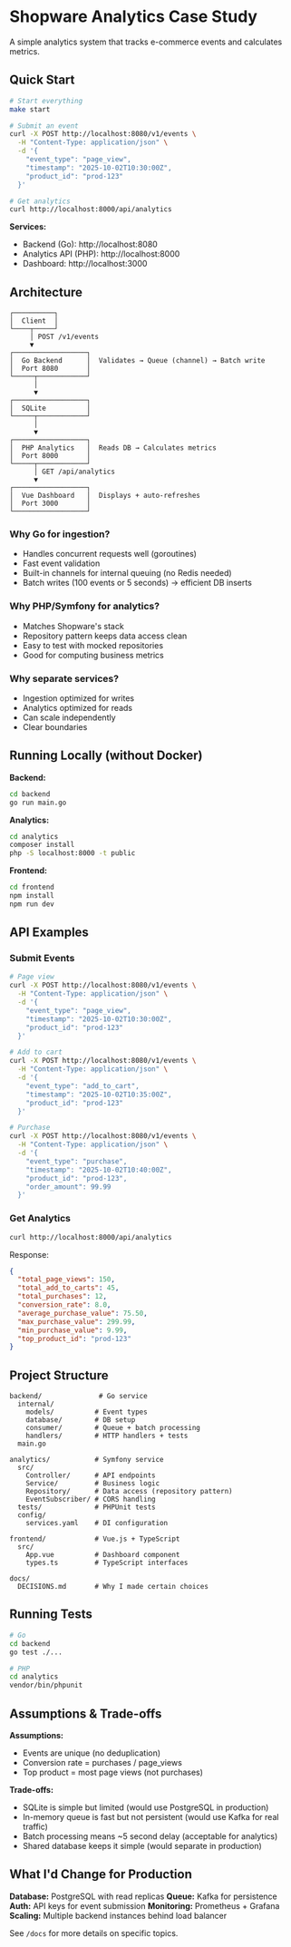# Shopware Analytics Case Study

A simple analytics system that tracks e-commerce events and calculates metrics.

## Quick Start

```bash
# Start everything
make start

# Submit an event
curl -X POST http://localhost:8080/v1/events \
  -H "Content-Type: application/json" \
  -d '{
    "event_type": "page_view",
    "timestamp": "2025-10-02T10:30:00Z",
    "product_id": "prod-123"
  }'

# Get analytics
curl http://localhost:8000/api/analytics
```

**Services:**
- Backend (Go): http://localhost:8080
- Analytics API (PHP): http://localhost:8000
- Dashboard: http://localhost:3000

## Architecture

```
┌──────────┐
│  Client  │
└────┬─────┘
     │ POST /v1/events
     ▼
┌──────────────────┐
│  Go Backend      │  Validates → Queue (channel) → Batch write
│  Port 8080       │
└─────┬────────────┘
      │
      ▼
┌──────────────────┐
│  SQLite          │
└─────┬────────────┘
      │
      ▼
┌──────────────────┐
│  PHP Analytics   │  Reads DB → Calculates metrics
│  Port 8000       │
└─────┬────────────┘
      │ GET /api/analytics
      ▼
┌──────────────────┐
│  Vue Dashboard   │  Displays + auto-refreshes
│  Port 3000       │
└──────────────────┘
```

### Why Go for ingestion?
- Handles concurrent requests well (goroutines)
- Fast event validation
- Built-in channels for internal queuing (no Redis needed)
- Batch writes (100 events or 5 seconds) → efficient DB inserts

### Why PHP/Symfony for analytics?
- Matches Shopware's stack
- Repository pattern keeps data access clean
- Easy to test with mocked repositories
- Good for computing business metrics

### Why separate services?
- Ingestion optimized for writes
- Analytics optimized for reads
- Can scale independently
- Clear boundaries

## Running Locally (without Docker)

**Backend:**
```bash
cd backend
go run main.go
```

**Analytics:**
```bash
cd analytics
composer install
php -S localhost:8000 -t public
```

**Frontend:**
```bash
cd frontend
npm install
npm run dev
```

## API Examples

### Submit Events

```bash
# Page view
curl -X POST http://localhost:8080/v1/events \
  -H "Content-Type: application/json" \
  -d '{
    "event_type": "page_view",
    "timestamp": "2025-10-02T10:30:00Z",
    "product_id": "prod-123"
  }'

# Add to cart
curl -X POST http://localhost:8080/v1/events \
  -H "Content-Type: application/json" \
  -d '{
    "event_type": "add_to_cart",
    "timestamp": "2025-10-02T10:35:00Z",
    "product_id": "prod-123"
  }'

# Purchase
curl -X POST http://localhost:8080/v1/events \
  -H "Content-Type: application/json" \
  -d '{
    "event_type": "purchase",
    "timestamp": "2025-10-02T10:40:00Z",
    "product_id": "prod-123",
    "order_amount": 99.99
  }'
```

### Get Analytics

```bash
curl http://localhost:8000/api/analytics
```

Response:
```json
{
  "total_page_views": 150,
  "total_add_to_carts": 45,
  "total_purchases": 12,
  "conversion_rate": 8.0,
  "average_purchase_value": 75.50,
  "max_purchase_value": 299.99,
  "min_purchase_value": 9.99,
  "top_product_id": "prod-123"
}
```

## Project Structure

```
backend/              # Go service
  internal/
    models/          # Event types
    database/        # DB setup
    consumer/        # Queue + batch processing
    handlers/        # HTTP handlers + tests
  main.go

analytics/           # Symfony service
  src/
    Controller/      # API endpoints
    Service/         # Business logic
    Repository/      # Data access (repository pattern)
    EventSubscriber/ # CORS handling
  tests/             # PHPUnit tests
  config/
    services.yaml    # DI configuration

frontend/            # Vue.js + TypeScript
  src/
    App.vue          # Dashboard component
    types.ts         # TypeScript interfaces

docs/
  DECISIONS.md       # Why I made certain choices
```

## Running Tests

```bash
# Go
cd backend
go test ./...

# PHP
cd analytics
vendor/bin/phpunit
```

## Assumptions & Trade-offs

**Assumptions:**
- Events are unique (no deduplication)
- Conversion rate = purchases / page_views
- Top product = most page views (not purchases)

**Trade-offs:**
- SQLite is simple but limited (would use PostgreSQL in production)
- In-memory queue is fast but not persistent (would use Kafka for real traffic)
- Batch processing means ~5 second delay (acceptable for analytics)
- Shared database keeps it simple (would separate in production)

## What I'd Change for Production

**Database:** PostgreSQL with read replicas
**Queue:** Kafka for persistence
**Auth:** API keys for event submission
**Monitoring:** Prometheus + Grafana
**Scaling:** Multiple backend instances behind load balancer

See `/docs` for more details on specific topics.
